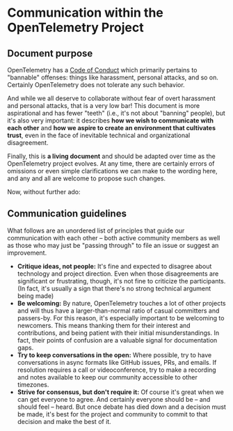 # Communication within the OpenTelemetry Project

## Document purpose

OpenTelemetry has a [Code of Conduct](https://github.com/open-telemetry/community/blob/master/code-of-conduct.md) which primarily pertains to "bannable" offenses: things like harassment, personal attacks, and so on. Certainly OpenTelemetry does not tolerate any such behavior.

And while we all deserve to collaborate without fear of overt harassment and personal attacks, that is a very low bar! This document is more aspirational and has fewer "teeth" (i.e., it's not about "banning" people), but it's also very important: it describes **how we wish to communicate with each other** and **how we aspire to create an environment that cultivates trust**, even in the face of inevitable technical and organizational disagreement.

Finally, this is **a living document** and should be adapted over time as the OpenTelemetry project evolves. At any time, there are certainly errors of omissions or even simple clarifications we can make to the wording here, and any and all are welcome to propose such changes.

Now, without further ado:

## Communication guidelines

What follows are an unordered list of principles that guide our communication with each other – both active community members as well as those who may just be "passing through" to file an issue or suggest an improvement.

* **Critique ideas, not people:** It's fine and expected to disagree about technology and project direction. Even when those disagreements are significant or frustrating, though, it's not fine to criticize the participants. (In fact, it's usually a sign that there's no strong technical argument being made)
* **Be welcoming:** By nature, OpenTelemetry touches a lot of other projects and will thus have a larger-than-normal ratio of casual committers and passers-by. For this reason, it's especially important to be welcoming to newcomers. This means thanking them for their interest and contributions, and being patient with their initial misunderstandings. In fact, their points of confusion are a valuable signal for documentation gaps.
* **Try to keep conversations in the open:** Where possible, try to have conversations in async formats like GitHub issues, PRs, and emails. If resolution requires a call or videoconference, try to make a recording and notes available to keep our community accessible to other timezones.
* **Strive for consensus, but don't require it:** Of course it's great when we can get everyone to agree. And certainly everyone should be – and should feel – heard. But once debate has died down and a decision must be made, it's best for the project and community to commit to that decision and make the best of it.

